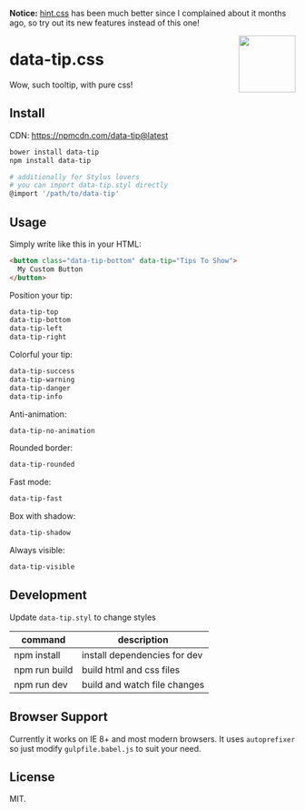 **Notice:** [hint.css](http://kushagragour.in/lab/hint/) has been much better since I complained about it months ago, so try out its new features instead of this one!

<img src="http://r5.loli.io/aiYVJb.png" align="right" width="100">

# data-tip.css

Wow, such tooltip, with pure css!

## Install

CDN: https://npmcdn.com/data-tip@latest

```bash
bower install data-tip
npm install data-tip

# additionally for Stylus lovers
# you can import data-tip.styl directly
@import '/path/to/data-tip'
```

## Usage

Simply write like this in your HTML:

```html
<button class="data-tip-bottom" data-tip="Tips To Show">
  My Custom Button
</button>
```

Position your tip:

```html
data-tip-top
data-tip-bottom
data-tip-left
data-tip-right
```

Colorful your tip:

```html
data-tip-success
data-tip-warning
data-tip-danger
data-tip-info
```

Anti-animation:

```html
data-tip-no-animation
```

Rounded border:

```html
data-tip-rounded
```

Fast mode:

```html
data-tip-fast
```

Box with shadow:

```html
data-tip-shadow
```

Always visible:

```html
data-tip-visible
```

## Development

Update `data-tip.styl` to change styles

|command|description|
|---|---|
|npm install|install dependencies for dev|
|npm run build|build html and css files|
|npm run dev|build and watch file changes|

## Browser Support

Currently it works on IE 8+ and most modern browsers. It uses `autoprefixer` so just modify `gulpfile.babel.js` to suit your need.

## License

MIT.
